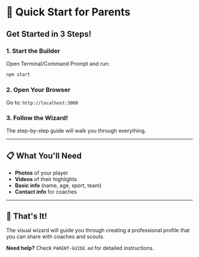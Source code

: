 # 🚀 Quick Start for Parents

## Get Started in 3 Steps!

### 1. Start the Builder
Open Terminal/Command Prompt and run:
```bash
npm start
```

### 2. Open Your Browser
Go to: `http://localhost:3000`

### 3. Follow the Wizard!
The step-by-step guide will walk you through everything.

---

## 📋 What You'll Need
- **Photos** of your player
- **Videos** of their highlights
- **Basic info** (name, age, sport, team)
- **Contact info** for coaches

---

## 🎯 That's It!
The visual wizard will guide you through creating a professional profile that you can share with coaches and scouts.

**Need help?** Check `PARENT-GUIDE.md` for detailed instructions. 